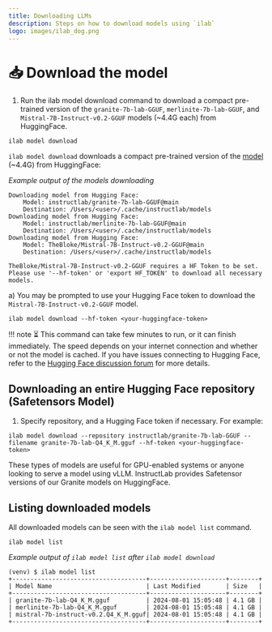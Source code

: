 ```yaml
---
title: Downloading LLMs
description: Steps on how to download models using `ilab`
logo: images/ilab_dog.png
---
```


# 📥 Download the model

1) Run the ilab model download command to download a compact pre-trained version of the `granite-7b-lab-GGUF`, `merlinite-7b-lab-GGUF`, and `Mistral-7B-Instruct-v0.2-GGUF` models (~4.4G each) from HuggingFace.

```shell
ilab model download
```

`ilab model download` downloads a compact pre-trained version of the [model](https://huggingface.co/instructlab/) (~4.4G) from HuggingFace:

*Example output of the models downloading*

```shell
Downloading model from Hugging Face:
    Model: instructlab/granite-7b-lab-GGUF@main
    Destination: /Users/<user>/.cache/instructlab/models
Downloading model from Hugging Face:
    Model: instructlab/merlinite-7b-lab-GGUF@main
    Destination: /Users/<user>/.cache/instructlab/models
Downloading model from Hugging Face:
    Model: TheBloke/Mistral-7B-Instruct-v0.2-GGUF@main
    Destination: /Users/<user>/.cache/instructlab/models

TheBloke/Mistral-7B-Instruct-v0.2-GGUF requires a HF Token to be set.
Please use '--hf-token' or 'export HF_TOKEN' to download all necessary models.
```

a) You may be prompted to use your Hugging Face token to download the `Mistral-7B-Instruct-v0.2-GGUF` model.

```shell
ilab model download --hf-token <your-huggingface-token>
```

!!! note
    ⏳ This command can take few minutes to run, or it can finish immediately. The speed depends on your internet connection and whether or not the model is cached. If you have issues connecting to Hugging Face, refer to the [Hugging Face discussion forum](https://discuss.huggingface.co/) for more details.

## Downloading an entire Hugging Face repository (Safetensors Model)

1) Specify repository, and a Hugging Face token if necessary. For example:

```shell
ilab model download --repository instructlab/granite-7b-lab-GGUF --filename granite-7b-lab-Q4_K_M.gguf --hf-token <your-huggingface-token>
```

These types of models are useful for GPU-enabled systems or anyone looking to serve a model using vLLM. InstructLab provides Safetensor versions of our Granite models on HuggingFace.

## Listing downloaded models

All downloaded models can be seen with the `ilab model list` command.

```shell
ilab model list
```

*Example output of `ilab model list` after `ilab model download`*

```shell
(venv) $ ilab model list
+-------------------------------------+---------------------+--------+
| Model Name                          | Last Modified       | Size   |
+-------------------------------------+---------------------+--------+
| granite-7b-lab-Q4_K_M.gguf          | 2024-08-01 15:05:48 | 4.1 GB |
| merlinite-7b-lab-Q4_K_M.gguf        | 2024-08-01 15:05:48 | 4.1 GB |
| mistral-7b-instruct-v0.2.Q4_K_M.gguf| 2024-08-01 15:05:48 | 4.1 GB |
+-------------------------------------+---------------------+--------+
```
